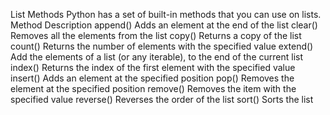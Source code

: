 List Methods
Python has a set of built-in methods that you can use on lists.
Method Description
append() Adds an element at the end of the list
clear() Removes all the elements from the list
copy() Returns a copy of the list
count() Returns the number of elements with the specified value
extend() Add the elements of a list (or any iterable), to the end of the current list
index() Returns the index of the first element with the specified value
insert() Adds an element at the specified position
pop() Removes the element at the specified position
remove() Removes the item with the specified value
reverse() Reverses the order of the list
sort() Sorts the list
